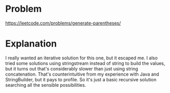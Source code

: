 # Problem

https://leetcode.com/problems/generate-parentheses/

# Explanation

I really wanted an iterative solution for this one, but it escaped me. I also tried some solutions using stringstream instead of string to build the values, but it turns out that's considerably slower than just using string concatenation. That's counterintuitive from my experience with Java and StringBuilder, but it pays to profile. So it's just a basic recursive solution searching all the sensible possibilities.

